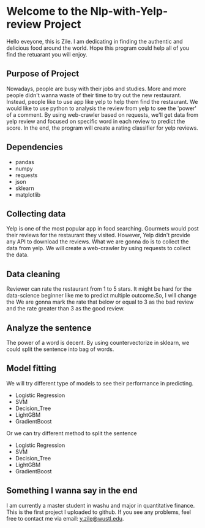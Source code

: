 # Welcome to the Nlp-with-Yelp-review Project
Hello eveyone, this is Zile. I am dedicating in finding the authentic and delicious food around the world. Hope this program could help all of you find the retuarant you will enjoy.

## Purpose of Project
Nowadays, people are busy with their jobs and studies. More and more people didn't wanna waste of their time to try out the new restaurant. Instead, people like to use app like yelp to help them find the restaurant. We would like to use python to analysis the review from yelp to see the 'power' of a comment. By using web-crawler based on requests, we'll get data from yelp review and focused on specific word in each review to predict the score. In the end, the program will create a rating classifier for yelp reviews.
## Dependencies
- pandas
- numpy
- requests
- json
- sklearn
- matplotlib
## Collecting data
Yelp is one of the most popular app in food searching. Gourmets would post their reviews for the restaurant they visited. However, Yelp didn't provide any API to download the reviews. What we are gonna do is to collect the data from yelp. We will create a web-crawler by using requests to collect the data.
## Data cleaning
Reviewer can rate the restaurant from 1 to 5 stars. It might be hard for the data-science beginner like me to predict multiple outcome.So, I will change the  We are gonna mark the rate that below or equal to 3 as the bad review and the rate greater than 3 as the good review.
## Analyze the sentence
The power of a word is decent. By using countervectorize in sklearn, we could split the sentence into bag of words. 

## Model fitting
We will try different type of models to see their performance in predicting. 
- Logistic Regression
- SVM
- Decision_Tree
- LightGBM
- GradientBoost


Or we can try different method to split the sentence
- Logistic Regression
- SVM
- Decision_Tree
- LightGBM
- GradientBoost

## Something I wanna say in the end
I am currently a master student in washu and major in quantitative finance. This is the first project I uploaded to github. If you see any problems, feel free to contact me via email: y.zile@wustl.edu.